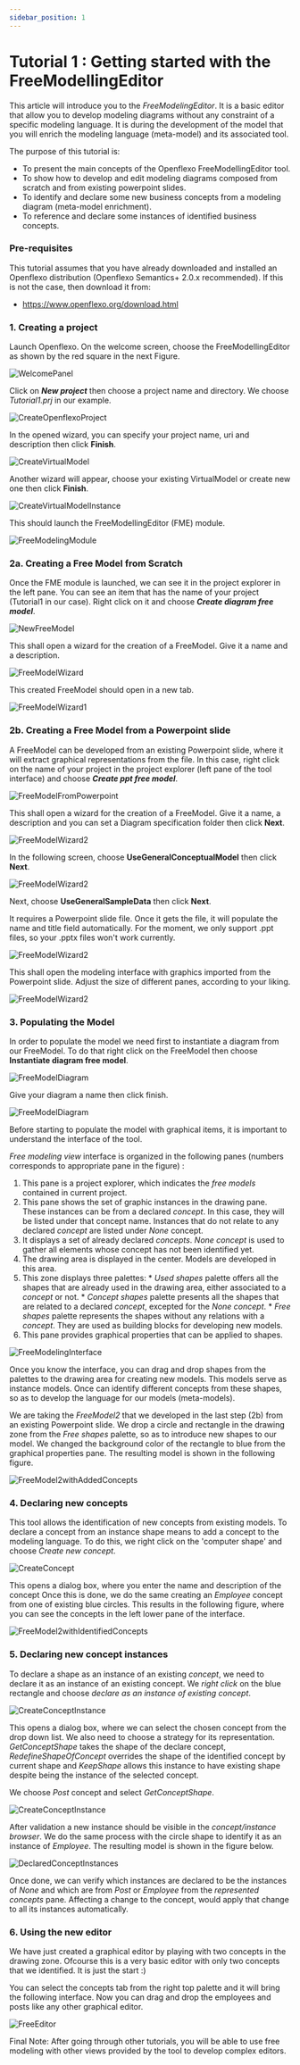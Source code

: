 ```yaml
---
sidebar_position: 1
---
```


# Tutorial 1 : Getting started with the FreeModellingEditor

This article will introduce you to the _FreeModelingEditor_. It is a basic editor that allow you to develop modeling diagrams without any constraint of a specific modeling language. It is during the development of the model that you will enrich the modeling language (meta-model) and its associated tool.

The purpose of this tutorial is:

* To present the main concepts of the Openflexo FreeModellingEditor tool.
* To show how to develop and edit modeling diagrams composed from scratch and from existing powerpoint slides.
* To identify and declare some new business concepts from a modeling diagram (meta-model enrichment).
* To reference and declare some instances of identified business concepts.

### Pre-requisites

This tutorial assumes that you have already downloaded and installed an Openflexo distribution (Openflexo Semantics+ 2.0.x recommended).  If this is not the case, then download it from:

* https://www.openflexo.org/download.html
<!-- * Alternatively take the current 1.8.x snapshot (https://downloads.openflexo.org/openflexo/1.8.0SNAPSHOT/) -->

### 1. Creating a project

Launch Openflexo. On the welcome screen, choose the FreeModellingEditor as shown by the red square in the next Figure.

![WelcomePanel](/images/tutorials/Tutorial1-StartingWithFreeModelingEditor/2.0.x/FME1.png)

Click on ***New project*** then choose a project name and directory.  We choose _Tutorial1.prj_  in our example.

![CreateOpenflexoProject](/images/tutorials/Tutorial1-StartingWithFreeModelingEditor/2.0.x/FME1.1.png)

In the opened wizard, you can specify your project name, uri and description then click __Finish__.

![CreateVirtualModel](/images/tutorials/Tutorial1-StartingWithFreeModelingEditor/2.0.x/FME1.2.png)

Another wizard will appear, choose your existing VirtualModel or create new one then click __Finish__.

![CreateVirtualModelInstance](/images/tutorials/Tutorial1-StartingWithFreeModelingEditor/2.0.x/FME1.3.png)

This should launch the FreeModellingEditor (FME) module.

![FreeModelingModule](/images/tutorials/Tutorial1-StartingWithFreeModelingEditor/2.0.x/FME2.png)

### 2a. Creating a Free Model from Scratch

Once the FME module is launched, we can see it in the project explorer in the left pane. You can see an item that has the name of your project (Tutorial1 in our case). Right click on it and choose _**Create diagram free model**_.

![NewFreeModel](/images/tutorials/Tutorial1-StartingWithFreeModelingEditor/2.0.x/FME3.png)

This shall open a wizard for the creation of a FreeModel. Give it a name and a description.

![FreeModelWizard](/images/tutorials/Tutorial1-StartingWithFreeModelingEditor/2.0.x/FME4.png)

This created FreeModel should open in a new tab.

![FreeModelWizard1](/images/tutorials/Tutorial1-StartingWithFreeModelingEditor/2.0.x/FME4.1.png)

### 2b. Creating a Free Model from a Powerpoint slide

A FreeModel can be developed from an existing Powerpoint slide, where it will extract graphical representations from the file.  In this case, right click on the name of your project in the project explorer (left pane of the tool interface) and choose _**Create ppt free model**_.

![FreeModelFromPowerpoint](/images/tutorials/Tutorial1-StartingWithFreeModelingEditor/FME5.png)

This shall open a wizard for the creation of a FreeModel.  Give it a name, a description and you can set a Diagram specification folder then click __Next__.

![FreeModelWizard2](/images/tutorials/Tutorial1-StartingWithFreeModelingEditor/2.0.x/FME6.png)

In the following screen, choose **UseGeneralConceptualModel** then click __Next__.

![FreeModelWizard2](/images/tutorials/Tutorial1-StartingWithFreeModelingEditor/2.0.x/FME6.1.png)

Next, choose **UseGeneralSampleData** then click __Next__.


It requires a Powerpoint slide file.  Once it gets the file, it will populate the name and title field automatically.  For the moment, we only support .ppt files, so your .pptx files won't work currently.

![FreeModelWizard2](/images/tutorials/Tutorial1-StartingWithFreeModelingEditor/FME7.png)

This shall open the modeling interface with graphics imported from the Powerpoint slide.  Adjust the size of different panes, according to your liking.

![FreeModelWizard2](/images/tutorials/Tutorial1-StartingWithFreeModelingEditor/FME8.png)

### 3. Populating the Model

In order to populate the model we need first to instantiate a diagram from our FreeModel. To do that right click on the FreeModel then choose __Instantiate diagram free model__.

![FreeModelDiagram](/images/tutorials/Tutorial1-StartingWithFreeModelingEditor/2.0.x/FME8.1.png)

Give your diagram a name then click finish.

![FreeModelDiagram](/images/tutorials/Tutorial1-StartingWithFreeModelingEditor/2.0.x/FME8.2.png)

Before starting to populate the model with graphical items, it is important to understand the interface of the tool. 

_Free modeling view_ interface is organized in the following panes (numbers corresponds to appropriate pane in the figure) :  

1.   This pane is a project explorer, which indicates the _free models_ contained in current project.
2.   This pane shows the set of graphic instances in the drawing pane.  These instances can be from a declared _concept_. In this case, they will be listed under that concept name.  Instances that do not relate to any declared _concept_ are listed under _None_ concept.
3.   It displays a set of already declared _concepts_. _None concept_ is used to gather all elements whose concept has not been identified yet. 
4.   The drawing area is displayed in the center.  Models are developed in this area.
5.   This zone displays three palettes:
    *   _Used shapes_ palette offers all the shapes that are already used in the drawing area, either associated to a _concept_ or not.
    *   _Concept shapes_ palette presents all the shapes that are related to a declared _concept_, excepted for the _None concept_.
    *   _Free shapes_ palette represents the shapes without any relations with a _concept_.  They are used as building blocks for developing new models.
6.   This pane provides graphical properties that can be applied to shapes.

![FreeModelingInterface](/images/tutorials/Tutorial1-StartingWithFreeModelingEditor/2.0.x/FME9.png)

Once you know the interface, you can drag and drop shapes from the palettes to the drawing area for creating new models.  This models serve as instance models.  Once can identify different concepts from these shapes, so as to develop the language for our models (meta-models).  

We are taking the _FreeModel2_ that we developed in the last step (2b) from an existing Powerpoint slide.  We drop a circle and rectangle in the drawing zone from the _Free shapes_ palette, so as to introduce new shapes to our model.  We changed the background color of the rectangle to blue from the graphical properties pane. The resulting model is shown in the following figure.

![FreeModel2withAddedConcepts](/images/tutorials/Tutorial1-StartingWithFreeModelingEditor/FME10.png)

### 4. Declaring new concepts

This tool allows the identification of new concepts from existing models.  To declare a concept from an instance shape means to add a concept to the modeling language.  To do this, we right click on the 'computer shape' and choose _Create new concept_.

![CreateConcept](/images/tutorials/Tutorial1-StartingWithFreeModelingEditor/FME11.png)

This opens a dialog box, where you enter the name and description of the concept  Once this is done, we do the same creating an _Employee_ concept from one of existing blue circles.  This results in the following figure, where you can see the concepts in the left lower pane of the interface.

![FreeModel2withIdentifiedConcepts](/images/tutorials/Tutorial1-StartingWithFreeModelingEditor/FME13.png)

### 5. Declaring new concept instances

To declare a shape as an instance of an existing _concept_, we need to declare it as an instance of an existing concept.  We _right click_ on the blue rectangle and choose _declare as an instance of existing concept_.

![CreateConceptInstance](/images/tutorials/Tutorial1-StartingWithFreeModelingEditor/FME14.png)

This opens a dialog box, where we can select the chosen concept from the drop down list. We also need to choose a strategy for its representation.  _GetConceptShape_ takes the shape of the declare concept, _RedefineShapeOfConcept_ overrides the shape of the identified concept by current shape and _KeepShape_ allows this instance to have existing shape despite being the instance of the selected concept. 

We choose _Post_ concept and select _GetConceptShape_. 

![CreateConceptInstance](/images/tutorials/Tutorial1-StartingWithFreeModelingEditor/FME15.png)

After validation a new instance should be visible in the _concept/instance browser_. We do the same process with the circle shape to identify it as an instance of _Employee_.  The resulting model is shown in the figure below.

![DeclaredConceptInstances](/images/tutorials/Tutorial1-StartingWithFreeModelingEditor/FME16.png)

Once done, we can verify which instances are declared to be the instances of _None_ and which are from _Post_ or _Employee_ from the _represented concepts_ pane.  Affecting a change to the concept, would apply that change to all its instances automatically.


### 6. Using the new editor

We have just created a graphical editor by playing with two concepts in the drawing zone.  Ofcourse this is a very basic editor with only two concepts that we identified.  It is just the start :)

You can select the concepts tab from the right top palette and it will bring the following interface.  Now you can drag and drop the employees and posts like any other graphical editor.  

![FreeEditor](/images/tutorials/Tutorial1-StartingWithFreeModelingEditor/FME17.png)

Final Note: After going through other tutorials, you will be able to use free modeling with other views provided by the tool to develop complex editors.  